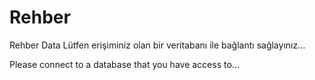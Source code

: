 # Rehber
 Rehber Data
Lütfen erişiminiz olan bir veritabanı ile bağlantı sağlayınız...

Please connect to a database that you have access to...
